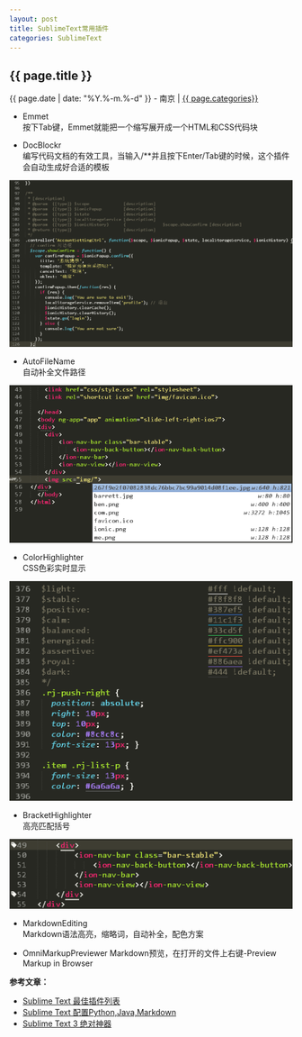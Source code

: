 ```yaml
---
layout: post
title: SublimeText常用插件
categories: SublimeText
---
```


## {{ page.title }}

{{ page.date | date: "%Y.%-m.%-d" }} - 南京 | <a href="/archive#{{ page.categories }}">{{ page.categories}}</a>

* Emmet  
按下Tab键，Emmet就能把一个缩写展开成一个HTML和CSS代码块

* DocBlockr  
编写代码文档的有效工具，当输入/**并且按下Enter/Tab键的时候，这个插件会自动生成好合适的模板

![DocBlockr](/images/DocBlockr.png)

* AutoFileName  
自动补全文件路径

![AutoFileName](/images/AutoFileName.png)

* ColorHighlighter  
CSS色彩实时显示

![ColorHighlighter](/images/ColorHighlighter.png)

* BracketHighlighter  
高亮匹配括号

![BracketHighlighter](/images/BracketHighlighter.png)

* MarkdownEditing  
Markdown语法高亮，缩略词，自动补全，配色方案

* OmniMarkupPreviewer
Markdown预览，在打开的文件上右键-Preview Markup in Browser

**参考文章：**

* [Sublime Text 最佳插件列表][1]
* [Sublime Text 配置Python,Java,Markdown][2]
* [Sublime Text 3 绝对神器][3]


[1]: http://blog.jobbole.com/79326/
[2]: http://www.jianshu.com/p/58bf9e4d5b32
[3]: http://www.cnblogs.com/bananaplan/p/Sublime-Text-3-Powerful.html
